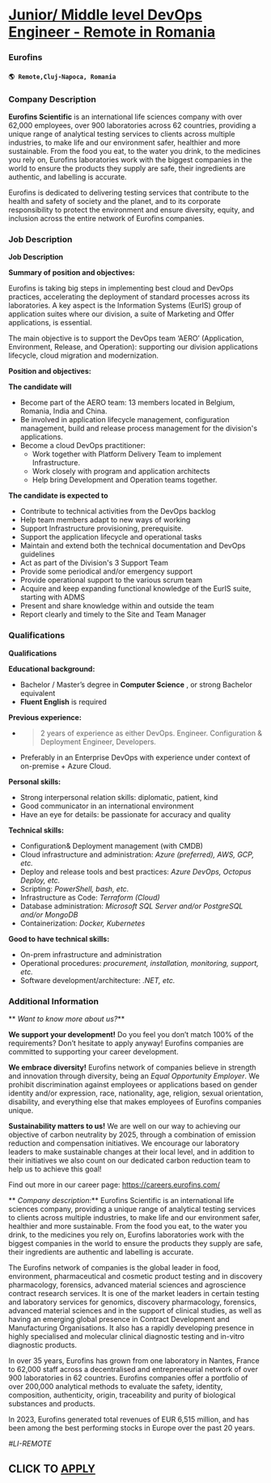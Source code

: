 # [Junior/ Middle level DevOps Engineer - Remote in Romania](https://www.remotewlb.com/apply/junior-middle-level-devops-engineer-remote-in-romania-113321)  
### Eurofins  
#### `🌎 Remote,Cluj-Napoca, Romania`  

### **Company Description**

 **Eurofins Scientific** is an international life sciences company with over 62,000 employees, over 900 laboratories across 62 countries, providing a unique range of analytical testing services to clients across multiple industries, to make life and our environment safer, healthier and more sustainable. From the food you eat, to the water you drink, to the medicines you rely on, Eurofins laboratories work with the biggest companies in the world to ensure the products they supply are safe, their ingredients are authentic, and labelling is accurate.

Eurofins is dedicated to delivering testing services that contribute to the health and safety of society and the planet, and to its corporate responsibility to protect the environment and ensure diversity, equity, and inclusion across the entire network of Eurofins companies.

###  **Job Description**

 **Job Description**

 **Summary of position and objectives:**

Eurofins is taking big steps in implementing best cloud and DevOps practices, accelerating the deployment of standard processes across its laboratories. A key aspect is the Information Systems (EurIS) group of application suites where our division, a suite of Marketing and Offer applications, is essential.

The main objective is to support the DevOps team ‘AERO’ (Application, Environment, Release, and Operation): supporting our division applications lifecycle, cloud migration and modernization.

 **Position and objectives:**

 **The candidate will**

  * Become part of the AERO team: 13 members located in Belgium, Romania, India and China.
  * Be involved in application lifecycle management, configuration management, build and release process management for the division's applications.
  * Become a cloud DevOps practitioner:
    * Work together with Platform Delivery Team to implement Infrastructure.
    * Work closely with program and application architects
    * Help bring Development and Operation teams together.

 **The candidate is expected to**

  * Contribute to technical activities from the DevOps backlog
  * Help team members adapt to new ways of working
  * Support Infrastructure provisioning, prerequisite.
  * Support the application lifecycle and operational tasks
  * Maintain and extend both the technical documentation and DevOps guidelines
  * Act as part of the Division's 3 Support Team
  * Provide some periodical and/or emergency support
  * Provide operational support to the various scrum team
  * Acquire and keep expanding functional knowledge of the EurIS suite, starting with ADMS
  * Present and share knowledge within and outside the team
  * Report clearly and timely to the Site and Team Manager

###  **Qualifications**

 **Qualifications**

 **Educational background:**

  * Bachelor / Master’s degree in **Computer Science** , or strong Bachelor equivalent
  *  **Fluent English** is required

 **Previous experience:**

  * > 2 years of experience as either DevOps. Engineer. Configuration & Deployment Engineer, Developers.
  * Preferably in an Enterprise DevOps with experience under context of on-premise + Azure Cloud.

 **Personal skills:**

  * Strong interpersonal relation skills: diplomatic, patient, kind
  * Good communicator in an international environment
  * Have an eye for details: be passionate for accuracy and quality

 **Technical skills:**

  * Configuration& Deployment management (with CMDB)
  * Cloud infrastructure and administration: _Azure (preferred), AWS, GCP, etc._
  * Deploy and release tools and best practices: _Azure DevOps, Octopus Deploy, etc._
  * Scripting: _PowerShell, bash, etc._
  * Infrastructure as Code: _Terraform (Cloud)_
  * Database administration: _Microsoft SQL Server and/or PostgreSQL and/or MongoDB_
  * Containerization: _Docker, Kubernetes_

 **Good to have technical skills:**

  * On-prem infrastructure and administration
  * Operational procedures: _procurement, installation, monitoring, support, etc._
  * Software development/architecture: _.NET, etc._

###  **Additional Information**

 ** _Want to know more about us?_**

 **We support your development!** Do you feel you don’t match 100% of the requirements? Don’t hesitate to apply anyway! Eurofins companies are committed to supporting your career development.

 **We embrace diversity!** Eurofins network of companies believe in strength and innovation through diversity, being an _Equal Opportunity Employer_. We prohibit discrimination against employees or applications based on gender identity and/or expression, race, nationality, age, religion, sexual orientation, disability, and everything else that makes employees of Eurofins companies unique.

 **Sustainability matters to us!** We are well on our way to achieving our objective of carbon neutrality by 2025, through a combination of emission reduction and compensation initiatives. We encourage our laboratory leaders to make sustainable changes at their local level, and in addition to their initiatives we also count on our dedicated carbon reduction team to help us to achieve this goal!

Find out more in our career page: https://careers.eurofins.com/

 ** _Company description:_** Eurofins Scientific is an international life sciences company, providing a unique range of analytical testing services to clients across multiple industries, to make life and our environment safer, healthier and more sustainable. From the food you eat, to the water you drink, to the medicines you rely on, Eurofins laboratories work with the biggest companies in the world to ensure the products they supply are safe, their ingredients are authentic and labelling is accurate.

The Eurofins network of companies is the global leader in food, environment, pharmaceutical and cosmetic product testing and in discovery pharmacology, forensics, advanced material sciences and agroscience contract research services. It is one of the market leaders in certain testing and laboratory services for genomics, discovery pharmacology, forensics, advanced material sciences and in the support of clinical studies, as well as having an emerging global presence in Contract Development and Manufacturing Organisations. It also has a rapidly developing presence in highly specialised and molecular clinical diagnostic testing and in-vitro diagnostic products.

In over 35 years, Eurofins has grown from one laboratory in Nantes, France to 62,000 staff across a decentralised and entrepreneurial network of over 900 laboratories in 62 countries. Eurofins companies offer a portfolio of over 200,000 analytical methods to evaluate the safety, identity, composition, authenticity, origin, traceability and purity of biological substances and products.

In 2023, Eurofins generated total revenues of EUR 6,515 million, and has been among the best performing stocks in Europe over the past 20 years.

_#LI-REMOTE_

  
## CLICK TO [APPLY](https://www.remotewlb.com/apply/junior-middle-level-devops-engineer-remote-in-romania-113321)

